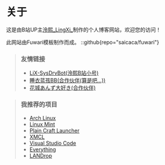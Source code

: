 # 关于
这是由B站UP主[泠熙_LingXi_](https://space.bilibili.com/396529360)制作的个人博客网站，欢迎您的访问！

此网站由Fuwari模板制作而成。
::github{repo="saicaca/fuwari"}

> ### 友情链接
> - [LiX-SysDrvBot(泠熙B站小号)](https://space.bilibili.com/3494357260831532)
> - [睡衣蓝孩BB(合作伙伴(算是吧...))](https://space.bilibili.com/393698771)
> - [花城あんず大好き(合作伙伴)](https://space.bilibili.com/1177535434)

> ### 我推荐的项目
> - [Arch Linux](https://www.archlinux.org/)
> - [Linux Mint](https://www.linuxmint.com/)
> - [Plain Craft Launcher](https://ifdian.net/a/LTcat?tab=home)
> - [XMCL](https://xmcl.app/zh/)
> - [Visual Studio Code](https://code.visualstudio.com/)
> - [Everything](https://www.voidtools.com/)
> - [LANDrop](https://landrop.app/)